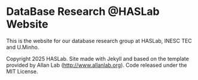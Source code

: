 # DataBase Research @HASLab Website

This is the website for our database research group at HASLab, INESC TEC and U.Minho.

Copyright 2025 HASLab. Site made with Jekyll and based on the template provided by Allan Lab (http://www.allanlab.org). Code released under the MIT License.

